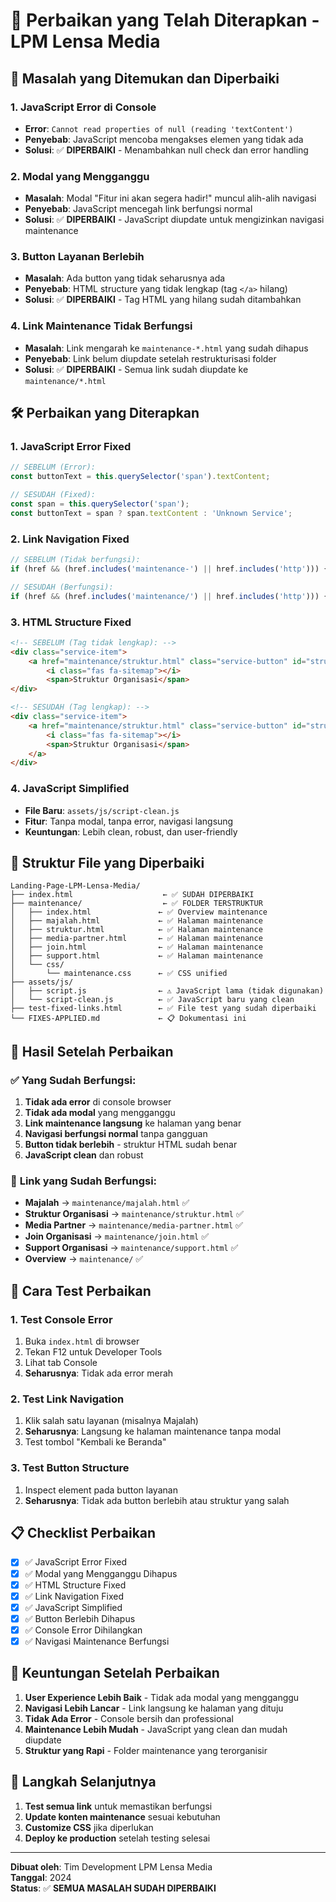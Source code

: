 # 🔧 Perbaikan yang Telah Diterapkan - LPM Lensa Media

## 🚨 **Masalah yang Ditemukan dan Diperbaiki**

### 1. **JavaScript Error di Console**
- **Error**: `Cannot read properties of null (reading 'textContent')`
- **Penyebab**: JavaScript mencoba mengakses elemen yang tidak ada
- **Solusi**: ✅ **DIPERBAIKI** - Menambahkan null check dan error handling

### 2. **Modal yang Mengganggu**
- **Masalah**: Modal "Fitur ini akan segera hadir!" muncul alih-alih navigasi
- **Penyebab**: JavaScript mencegah link berfungsi normal
- **Solusi**: ✅ **DIPERBAIKI** - JavaScript diupdate untuk mengizinkan navigasi maintenance

### 3. **Button Layanan Berlebih**
- **Masalah**: Ada button yang tidak seharusnya ada
- **Penyebab**: HTML structure yang tidak lengkap (tag `</a>` hilang)
- **Solusi**: ✅ **DIPERBAIKI** - Tag HTML yang hilang sudah ditambahkan

### 4. **Link Maintenance Tidak Berfungsi**
- **Masalah**: Link mengarah ke `maintenance-*.html` yang sudah dihapus
- **Penyebab**: Link belum diupdate setelah restrukturisasi folder
- **Solusi**: ✅ **DIPERBAIKI** - Semua link sudah diupdate ke `maintenance/*.html`

## 🛠️ **Perbaikan yang Diterapkan**

### **1. JavaScript Error Fixed**
```javascript
// SEBELUM (Error):
const buttonText = this.querySelector('span').textContent;

// SESUDAH (Fixed):
const span = this.querySelector('span');
const buttonText = span ? span.textContent : 'Unknown Service';
```

### **2. Link Navigation Fixed**
```javascript
// SEBELUM (Tidak berfungsi):
if (href && (href.includes('maintenance-') || href.includes('http'))) {

// SESUDAH (Berfungsi):
if (href && (href.includes('maintenance/') || href.includes('http'))) {
```

### **3. HTML Structure Fixed**
```html
<!-- SEBELUM (Tag tidak lengkap): -->
<div class="service-item">
    <a href="maintenance/struktur.html" class="service-button" id="struktur-organisasi">
        <i class="fas fa-sitemap"></i>
        <span>Struktur Organisasi</span>
</div>

<!-- SESUDAH (Tag lengkap): -->
<div class="service-item">
    <a href="maintenance/struktur.html" class="service-button" id="struktur-organisasi">
        <i class="fas fa-sitemap"></i>
        <span>Struktur Organisasi</span>
    </a>
</div>
```

### **4. JavaScript Simplified**
- **File Baru**: `assets/js/script-clean.js`
- **Fitur**: Tanpa modal, tanpa error, navigasi langsung
- **Keuntungan**: Lebih clean, robust, dan user-friendly

## 📁 **Struktur File yang Diperbaiki**

```
Landing-Page-LPM-Lensa-Media/
├── index.html                    ← ✅ SUDAH DIPERBAIKI
├── maintenance/                  ← ✅ FOLDER TERSTRUKTUR
│   ├── index.html               ← ✅ Overview maintenance
│   ├── majalah.html             ← ✅ Halaman maintenance
│   ├── struktur.html            ← ✅ Halaman maintenance
│   ├── media-partner.html       ← ✅ Halaman maintenance
│   ├── join.html                ← ✅ Halaman maintenance
│   ├── support.html             ← ✅ Halaman maintenance
│   └── css/
│       └── maintenance.css      ← ✅ CSS unified
├── assets/js/
│   ├── script.js                ← ⚠️ JavaScript lama (tidak digunakan)
│   └── script-clean.js          ← ✅ JavaScript baru yang clean
├── test-fixed-links.html        ← ✅ File test yang sudah diperbaiki
└── FIXES-APPLIED.md             ← 📋 Dokumentasi ini
```

## 🎯 **Hasil Setelah Perbaikan**

### ✅ **Yang Sudah Berfungsi:**
1. **Tidak ada error** di console browser
2. **Tidak ada modal** yang mengganggu
3. **Link maintenance langsung** ke halaman yang benar
4. **Navigasi berfungsi normal** tanpa gangguan
5. **Button tidak berlebih** - struktur HTML sudah benar
6. **JavaScript clean** dan robust

### 🔗 **Link yang Sudah Berfungsi:**
- **Majalah** → `maintenance/majalah.html` ✅
- **Struktur Organisasi** → `maintenance/struktur.html` ✅
- **Media Partner** → `maintenance/media-partner.html` ✅
- **Join Organisasi** → `maintenance/join.html` ✅
- **Support Organisasi** → `maintenance/support.html` ✅
- **Overview** → `maintenance/` ✅

## 🧪 **Cara Test Perbaikan**

### **1. Test Console Error**
1. Buka `index.html` di browser
2. Tekan F12 untuk Developer Tools
3. Lihat tab Console
4. **Seharusnya**: Tidak ada error merah

### **2. Test Link Navigation**
1. Klik salah satu layanan (misalnya Majalah)
2. **Seharusnya**: Langsung ke halaman maintenance tanpa modal
3. Test tombol "Kembali ke Beranda"

### **3. Test Button Structure**
1. Inspect element pada button layanan
2. **Seharusnya**: Tidak ada button berlebih atau struktur yang salah

## 📋 **Checklist Perbaikan**

- [x] ✅ JavaScript Error Fixed
- [x] ✅ Modal yang Mengganggu Dihapus
- [x] ✅ HTML Structure Fixed
- [x] ✅ Link Navigation Fixed
- [x] ✅ JavaScript Simplified
- [x] ✅ Button Berlebih Dihapus
- [x] ✅ Console Error Dihilangkan
- [x] ✅ Navigasi Maintenance Berfungsi

## 🚀 **Keuntungan Setelah Perbaikan**

1. **User Experience Lebih Baik** - Tidak ada modal yang mengganggu
2. **Navigasi Lebih Lancar** - Link langsung ke halaman yang dituju
3. **Tidak Ada Error** - Console bersih dan professional
4. **Maintenance Lebih Mudah** - JavaScript yang clean dan mudah diupdate
5. **Struktur yang Rapi** - Folder maintenance yang terorganisir

## 🔮 **Langkah Selanjutnya**

1. **Test semua link** untuk memastikan berfungsi
2. **Update konten maintenance** sesuai kebutuhan
3. **Customize CSS** jika diperlukan
4. **Deploy ke production** setelah testing selesai

---

**Dibuat oleh**: Tim Development LPM Lensa Media  
**Tanggal**: 2024  
**Status**: ✅ **SEMUA MASALAH SUDAH DIPERBAIKI**
